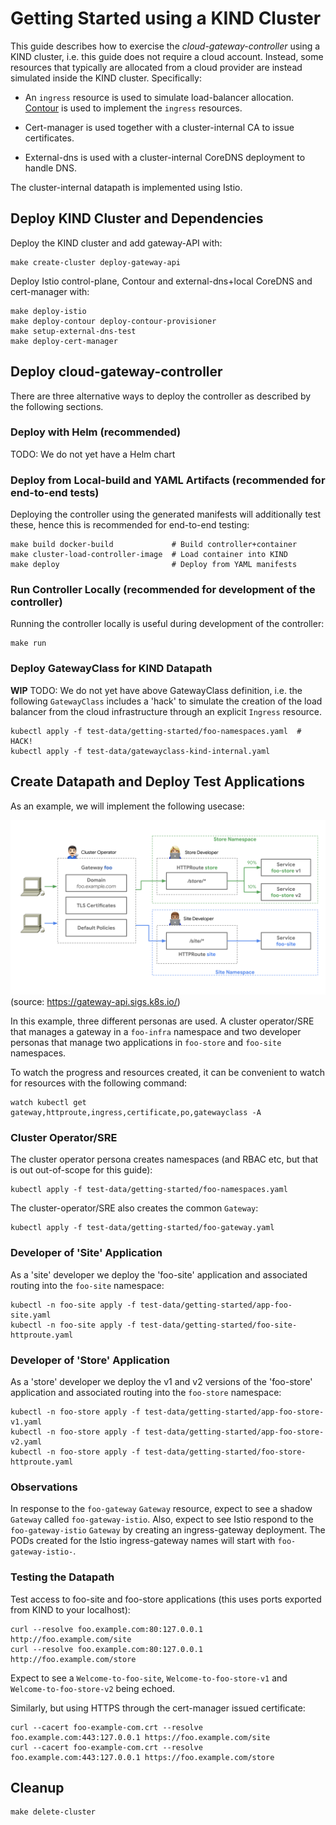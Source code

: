 # Getting Started using a KIND Cluster

This guide describes how to exercise the *cloud-gateway-controller*
using a KIND cluster, i.e. this guide does not require a cloud
account. Instead, some resources that typically are allocated from a
cloud provider are instead simulated inside the KIND
cluster. Specifically:

- An `ingress` resource is used to simulate load-balancer allocation. [Contour](https://projectcontour.io) is used to implement the `ingress` resources.

- Cert-manager is used together with a cluster-internal CA to issue certificates.

- External-dns is used with a cluster-internal CoreDNS deployment to handle DNS.

The cluster-internal datapath is implemented using Istio.

## Deploy KIND Cluster and Dependencies

Deploy the KIND cluster and add gateway-API with:

```
make create-cluster deploy-gateway-api
```

Deploy Istio control-plane, Contour and external-dns+local CoreDNS and
cert-manager with:

```
make deploy-istio
make deploy-contour deploy-contour-provisioner
make setup-external-dns-test
make deploy-cert-manager
```

## Deploy cloud-gateway-controller

There are three alternative ways to deploy the controller as described
by the following sections.

### Deploy with Helm (recommended)

TODO: We do not yet have a Helm chart

### Deploy from Local-build and YAML Artifacts (recommended for end-to-end tests)

Deploying the controller using the generated manifests will
additionally test these, hence this is recommended for end-to-end
testing:

```
make build docker-build             # Build controller+container
make cluster-load-controller-image  # Load container into KIND
make deploy                         # Deploy from YAML manifests
```

### Run Controller Locally (recommended for development of the controller)

Running the controller locally is useful during development of the
controller:

```
make run
```

### Deploy GatewayClass for KIND Datapath

**WIP** TODO: We do not yet have above GatewayClass definition,
i.e. the following `GatewayClass` includes a 'hack' to simulate the
creation of the load balancer from the cloud infrastructure through an
explicit `Ingress` resource.

```
kubectl apply -f test-data/getting-started/foo-namespaces.yaml  # HACK!
kubectl apply -f test-data/gatewayclass-kind-internal.yaml
```

## Create Datapath and Deploy Test Applications

As an example, we will implement the following usecase: <!--  -->

![Gateway-API example](images/gateway-api-multi-namespace.png)
(source: https://gateway-api.sigs.k8s.io/)

In this example, three different personas are used. A cluster
operator/SRE that manages a gateway in a `foo-infra` namespace and two
developer personas that manage two applications in `foo-store` and
`foo-site` namespaces.

To watch the progress and resources created, it can be convenient to watch for
resources with the following command:

```
watch kubectl get gateway,httproute,ingress,certificate,po,gatewayclass -A
```

### Cluster Operator/SRE

The cluster operator persona creates namespaces (and RBAC etc, but
that is out out-of-scope for this guide):

```
kubectl apply -f test-data/getting-started/foo-namespaces.yaml
```

The cluster-operator/SRE also creates the common `Gateway`:

```
kubectl apply -f test-data/getting-started/foo-gateway.yaml
```

### Developer of 'Site' Application

As a 'site' developer we deploy the 'foo-site' application and associated
routing into the `foo-site` namespace:

```
kubectl -n foo-site apply -f test-data/getting-started/app-foo-site.yaml
kubectl -n foo-site apply -f test-data/getting-started/foo-site-httproute.yaml
```

### Developer of 'Store' Application

As a 'store' developer we deploy the v1 and v2 versions of the 'foo-store'
application and associated routing into the `foo-store` namespace:

```
kubectl -n foo-store apply -f test-data/getting-started/app-foo-store-v1.yaml
kubectl -n foo-store apply -f test-data/getting-started/app-foo-store-v2.yaml
kubectl -n foo-store apply -f test-data/getting-started/foo-store-httproute.yaml
```

### Observations

In response to the `foo-gateway` `Gateway` resource, expect to see a
shadow `Gateway` called `foo-gateway-istio`. Also, expect to see Istio
respond to the `foo-gateway-istio` `Gateway` by creating an
ingress-gateway deployment. The PODs created for the Istio
ingress-gateway names will start with `foo-gateway-istio-`.

### Testing the Datapath

Test access to foo-site and foo-store applications (this uses ports
exported from KIND to your localhost):

```
curl --resolve foo.example.com:80:127.0.0.1 http://foo.example.com/site
curl --resolve foo.example.com:80:127.0.0.1 http://foo.example.com/store
```

Expect to see a `Welcome-to-foo-site`, `Welcome-to-foo-store-v1` and
`Welcome-to-foo-store-v2` being echoed.

Similarly, but using HTTPS through the cert-manager issued
certificate:

```
curl --cacert foo-example-com.crt --resolve foo.example.com:443:127.0.0.1 https://foo.example.com/site
curl --cacert foo-example-com.crt --resolve foo.example.com:443:127.0.0.1 https://foo.example.com/store
```

## Cleanup

```
make delete-cluster
```
